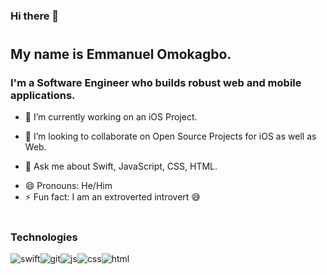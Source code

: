 ### Hi there 👋

#

## My name is Emmanuel Omokagbo.

### I'm a Software Engineer who builds robust web and mobile applications.

- 🔭 I’m currently working on an iOS Project.
<!-- - 🌱 I’m currently learning Python. -->
- 👯 I’m looking to collaborate on Open Source Projects for iOS as well as Web.
<!-- - 🤔 I’m looking for help with ... -->
- 💬 Ask me about Swift, JavaScript, CSS, HTML.
<!-- - 📫 How to reach me: my email -->
- 😄 Pronouns: He/Him
- ⚡ Fun fact: I am an extroverted introvert 😅

# 

### Technologies
![swift](https://user-images.githubusercontent.com/69020285/130030602-14400d83-414c-4adf-9871-679e3cee048c.png)![git](https://user-images.githubusercontent.com/69020285/130030743-323982e7-6d2e-4150-8eeb-06837392a2fa.png)![js](https://user-images.githubusercontent.com/69020285/130030625-3fd0bb40-387e-4ddf-9101-16075c62fb06.png)![css](https://user-images.githubusercontent.com/69020285/130030664-e2904aab-a0c1-4460-afd4-ecc14bcaac97.png)![html](https://user-images.githubusercontent.com/69020285/130030708-42c04385-8e11-4380-ab35-7d621c2cc2aa.png)

